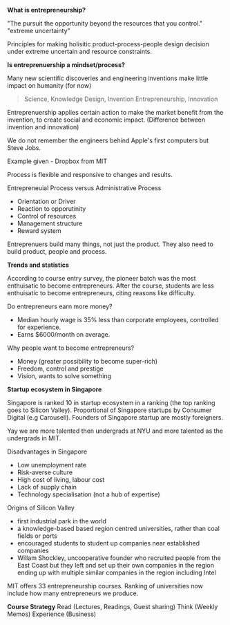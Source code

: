 **What is entrepreneurship?**

"The pursuit the opportunity beyond the resources that you control."
"extreme uncertainty"

Principles for making holisitic product-process-people design decision under extreme uncertain and resource constraints.


**Is entreprenuership a mindset/process?**

Many new scientific discoveries and engineering inventions make little impact on humanity (for now)

> Science, Knowledge
> Design, Invention
> Entrepreneurship, Innovation

Entreprenuership applies certain action to make the market benefit from the invention, to create social and economic impact. (Difference between invention and innovation)

We do not remember the engineers behind Apple's first computers but Steve Jobs.

Example given - Dropbox from MIT

Process is flexible and responsive to changes and results.

Entrepreneuial Process versus Administrative Process
- Orientation or Driver
- Reaction to opporutinity
- Control of resources
- Management structure
- Reward system

Entreprenuers build many things, not just the product. They also need to build product, people and process. 


**Trends and statistics**

According to course entry survey, the pioneer batch was the most enthuisatic to become entrepreneurs.
After the course, students are less enthuisatic to become entrepreneurs, citing reasons like difficulty.

Do entrepreneurs earn more money?
- Median hourly wage is 35% less than corporate employees, controlled for experience.
- Earns $6000/month on average.

Why people want to become entrepreneurs?
- Money (greater possibility to become super-rich)
- Freedom, control and prestige
- Vision, wants to solve something


**Startup ecosystem in Singapore**

Singapore is ranked 10 in startup ecosystem in a ranking (the top ranking goes to Silicon Valley). Proportional of Singapore startups by  Consumer Digital (e.g Carousell). Founders of Singapore startup are mostly foreigners.

Yay we are more talented then undergrads at NYU and more talented as the undergrads in MIT.

Disadvantages in Singapore
- Low unemployment rate
- Risk-averse culture
- High cost of living, labour cost
- Lack of supply chain
- Technology specialisation (not a hub of expertise)

Origins of Silicon Valley
- first industrial park in the world
- a knowledge-based based region centred universities, rather than coal fields or ports
- encouraged students to student up companies near established companies
- Willam Shockley, uncooperative founder who recruited people from the East Coast but they left and set up their own companies in the region ending up with multiple similar companies in the region including Intel

MIT offers 33 entrepreneurship courses. Ranking of universities now include how many entrepreneurs we produce.

**Course Strategy**
Read (Lectures, Readings, Guest sharing)
Think (Weekly Memos)
Experience (Business)
